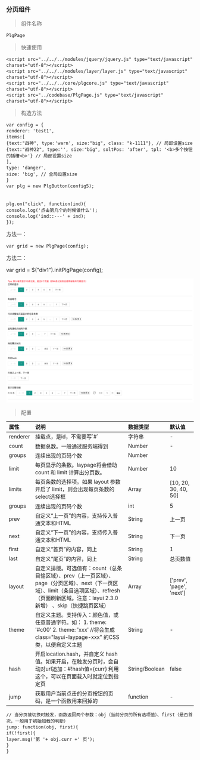 ### 分页组件

> 组件名称

```
PlgPage
```

> 快速使用

```
<script src="../../../modules/jquery/jquery.js" type="text/javascript" charset="utf-8"></script>
<script src="../../../modules/layer/layer.js" type="text/javascript" charset="utf-8"></script>
<script src="../../../core/plgcore.js" type="text/javascript" charset="utf-8"></script>
<script src="../codebase/PlgPage.js" type="text/javascript" charset="utf-8"></script>
```

> 构造方法

```
var config = {
renderer: 'test1',
items:[
{text:"战神", type:'warn', size:"big", class: "k-1111"}, // 局部设置size
{text:"战神22", type:'', size:"big", soltPos: 'after', tpl: '<b>多个按钮的插槽<b>'} // 局部设置size
],
type: 'danger',
size: 'big', // 全局设置size
}
var plg = new PlgButton(config5);


plg.on("click", function(ind){
console.log('点击第几个的时候做什么');
console.log('ind::---' + ind);
});
```

方法一：

```
var grid = new PlgPage(config);
```

方法二：

var grid = $\("div1"\).initPlgPage\(config\);

![](/assets/page.png)

> 配置

| 属性 | 说明 | 数据类型 | 默认值 |
| :--- | :--- | :--- | :--- |
| renderer | 挂载点，是id，不需要写\`\#\` | 字符串 | - |
| count | 数据总数。一般通过服务端得到 | Number | - |
| groups | 连续出现的页码个数 | Number |  |
| limit | 每页显示的条数。laypage将会借助 count 和 limit 计算出分页数。 | Number | 10 |
| limits | 每页条数的选择项。如果 layout 参数开启了 limit，则会出现每页条数的select选择框 | Array | \[10, 20, 30, 40, 50\] |
| groups | 连续出现的页码个数 | int | 5 |
| prev | 自定义“上一页”的内容，支持传入普通文本和HTML | String | 上一页 |
| next | 自定义“下一页”的内容，支持传入普通文本和HTML | String | 下一页 |
| first | 自定义“首页”的内容，同上 | String | 1 |
| last | 自定义“尾页”的内容，同上 | String | 总页数值 |
| layout | 自定义排版。可选值有：count（总条目输区域）、prev（上一页区域）、page（分页区域）、next（下一页区域）、limit（条目选项区域）、refresh（页面刷新区域。注意：layui 2.3.0 新增） 、skip（快捷跳页区域） | Array | \['prev', 'page', 'next'\] |
| theme | 自定义主题。支持传入：颜色值，或任意普通字符。如： 1. theme: '\#c00' 2. theme: 'xxx' //将会生成 class="layui-laypage-xxx" 的CSS类，以便自定义主题 | String | - |
| hash | 开启location.hash，并自定义 hash 值。如果开启，在触发分页时，会自动对url追加：\#!hash值={curr} 利用这个，可以在页面载入时就定位到指定页 | String/Boolean | false |
| jump | 获取用户当前点击的分页按钮的页码，是一个函数用来回掉的 | function | - |

```
// 当分页被切换时触发，函数返回两个参数：obj（当前分页的所有选项值）、first（是否首次，一般用于初始加载的判断）
jump: function(obj, first){
if(!first){
layer.msg('第 '+ obj.curr +' 页');
}
}
```



